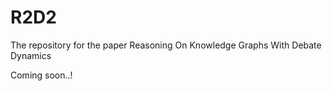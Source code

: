# R2D2
The repository for the paper Reasoning On Knowledge Graphs With Debate Dynamics

Coming soon..!
